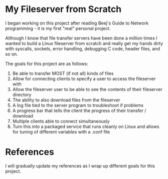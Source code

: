 <h1>My Fileserver from Scratch</h1>
<p>I began working on this project after reading Beej's Guide to Network programming - it is my first "real" personal project.<p>

<p>Although I know that file transfer servers have been done a million times I wanted to build a Linux fileserver from scratch and really get my hands dirty with syscalls, 
    sockets, error handling, debugging C code, header files, and so on.<p>

<p> The goals for this project are as follows:</p>
<ol>
      <li> Be able to transfer MOST (if not all) kinds of files</li>
      <li> Allow for connecting clients to specify a user to access the fileserver with</li>
      <li> Allow the fileserver user to be able to see the contents of their fileserver directory</li>
      <li> The ability to also download files from the fileserver</li>
      <li> A log file tied to the server program to troubleshoot if problems</li>
      <li> A progress bar that tells the client the progress of their transfer / download</li>
      <li> Multiple clients able to connect simultaneously</li>
      <li> Turn this into a packaged service that runs cleanly on Linux and allows for tuning of different variables with a .conf file</li>
</ol>

<h1>References</h1>
<p>I will gradually update my references as I wrap up different goals for this project.<p>
